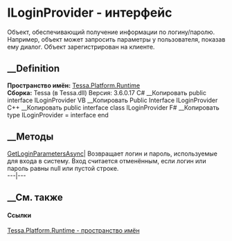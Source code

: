 # ILoginProvider - интерфейс
Объект, обеспечивающий получение информации по логину/паролю. Например, объект
может запросить параметры у пользователя, показав ему диалог. Объект
зарегистрирован на клиенте.
## __Definition
 **Пространство имён:** [Tessa.Platform.Runtime](N_Tessa_Platform_Runtime.htm)  
 **Сборка:** Tessa (в Tessa.dll) Версия: 3.6.0.17
C# __Копировать
     public interface ILoginProvider
VB __Копировать
     Public Interface ILoginProvider
C++ __Копировать
     public interface class ILoginProvider
F# __Копировать
     type ILoginProvider = interface end
##  __Методы
[GetLoginParametersAsync](M_Tessa_Platform_Runtime_ILoginProvider_GetLoginParametersAsync.htm)|
Возвращает логин и пароль, используемые для входа в систему. Вход считается
отменённым, если логин или пароль равны null или пустой строке.  
---|---  
## __См. также
#### Ссылки
[Tessa.Platform.Runtime - пространство имён](N_Tessa_Platform_Runtime.htm)
